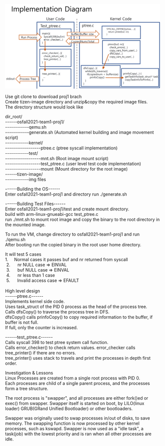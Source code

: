 ![proj1_diagram](./proj1_diagram.PNG)

Use git clone to download proj1 brach  
Create tizen-image directory and unzip&copy the required image files.  
The directory structure would look like  
  
dir_root/  
------osfall2021-team1-proj1/  
------------qemu.sh  
------------generate.sh  (Automated kernel building and image movement script)  
------------kernel/  
------------------ptree.c  (ptree syscall implementation)  
------------test/  
------------------mnt.sh   (Root image mount script)  
------------------test_ptree.c  (user level test code implementation)  
------------------mount  (Mount directory for the root image)  
------tizen-image/  
------------img files   

------Building the OS------  
Enter osfall2021-team1-proj1 and directory run ./generate.sh  

------Building Test Files------  
Enter osfall2021-team1-proj1/test and create mount directory.  
build with arm-linux-gnueabi-gcc test_ptree.c  
run ./mnt.sh to mount root image and copy the binary to the root directory in the mounted image.  

To run the VM, change directory to osfall2021-team1-proj1 and run ./qemu.sh  
After booting run the copied binary in the root user home directory.  

It will test 5 cases  
 1.     Normal cases it passes buf and nr returned from syscall  
 2.      nr NULL case => EINVAL  
 3.      buf NULL case => EINVAL  
 4.      nr less than 1 case  
 5.      Invalid access case => EFAULT  
   
 High level design  
 ------ptree.c------  
 Implements kernel side code.  
 Uses task_struct of the PID 0 process as the head of the process tree.  
 Calls dfsCopy() to traverse the process tree in DFS.  
 dfsCopy() calls prinfoCopy() to copy required information to the buffer, if buffer is not full.  
 If full, only the counter is increased.  
   
 ------test_ptree.c------  
Calls syscall 398 to test ptree system call function.  
Calls error_checker() to check return values. error_checker calls tree_printer() if there are no errors.  
tree_printer() uses stack to travels and print the processes in depth first order.  

Investigation & Lessons  
Linux Processes are created from a single root process with PID 0.  
Each processes are child of a single parent process, and the processes form a tree structure.  

The root process is "swapper", and all processes are either fork()ed or exec() from swapper.
Swapper itself is started on boot, by LILO(linux loader) GRUB(GRand Unified Bootloader) or other bootloaders.

Swapper was originally used to swap processes in/out of disks, to save memory. 
The swapping function is now processed by other kernel processes, such as kswapd. 
Swapper is now used as a "idle task", a task(job) with the lowest priority and is ran when all other processes are idle.
